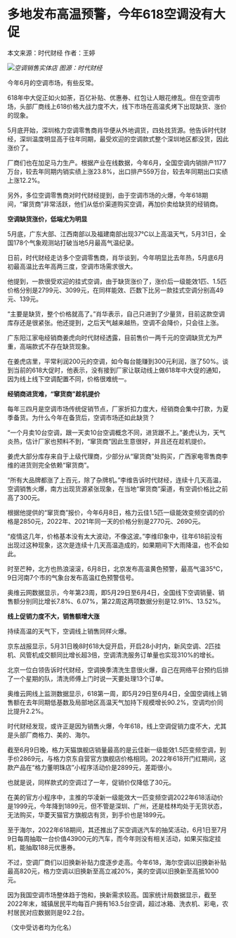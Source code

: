 

# 多地发布高温预警，今年618空调没有大促

本文来源：时代财经 作者：王婷

![](https://inews.gtimg.com/om_bt/O1woJ75UDtButT40cFIeo2qT2lr4dgEIPmyjyyJiypxMEAA/1000)_空调销售实体店
图源：时代财经_

今年6月的空调市场，有些反常。

618年中大促正如火如荼，百亿补贴、优惠券、红包让人眼花缭乱。但在空调市场，头部厂商线上618价格大战力度不大，线下市场在高温炙烤下出现缺货、涨价的现象。

5月底开始，深圳格力空调零售商肖华便从外地调货，四处找货源。他告诉时代财经，深圳温度明显高于往年同期，最受欢迎的空调款式整个深圳地区都没货，因此涨价了。

厂商们也在加足马力生产。根据产业在线数据，今年6月，全国空调内销排产1177万台，较去年同期内销实绩上涨23.8%，出口排产559万台，较去年同期出口实绩上涨12.2%。

另外，多位空调零售商对时代财经提到，由于空调市场的火爆，今年618期间，“窜货商”非常活跃，他们从低价渠道购买空调，再加价卖给缺货的经销商。

**空调缺货涨价，低端尤为明显**

5月底，广东大部、江西南部以及福建南部出现37℃以上高温天气，5月31日，全国178个气象观测站打破当地5月最高气温纪录。

日前，时代财经走访多个空调零售商，肖华谈到，今年明显比去年热，5月底6月初最高温比去年高两三度，空调市场需求很大。

他提到，一款很受欢迎的挂式空调，由于缺货涨价了，涨价后一级能效1匹、1.5匹价格分别是2799元、3099元，在同样能效、匹数下比另一款挂式空调分别高49元、139元。

“主要是缺货，整个价格就高了。”肖华表示，自己只进到了少量货，目前这款空调库存还是很紧张。他还提到，之后天气越来越热，空调不会降价，只会往上涨。

广东阳江家电经销商姜虎向时代财经透露，目前售价一两千元的空调缺货尤为严重，高端款式不存在缺货现象。

在姜虎店里，平常利润200元的空调，如今每台能赚到300元利润，涨了50%。谈到当前的618大促时，他表示，没有接到厂家让联动线上做618年中大促的通知，因为线上线下空调配置不同，价格很难统一。

**经销商进货难，“窜货商”趁机提价**

每年三四月是空调市场传统促销节点，厂家折扣力度大，经销商会集中打款，为夏季备货。为什么今年在备货后，空调市场还如此缺货？

“一个月卖10台空调，跟一天卖10台空调概念不同，进货跟不上。”姜虎认为，天气炎热，估计厂家也预料不到，“窜货商”因此生意很好，并且还在趁机提价。

姜虎大部分库存来自于上级代理商，少部分从“窜货商”处购买，广西家电零售商李维的进货则完全依赖“窜货商”。

“所有大品牌都涨了上百元，除了杂牌机。”李维告诉时代财经，连续十几天高温，空调销售火爆，南方出现货源紧张现象，在当地“窜货商”渠道，有空调价格比之前高了300元。

根据他提供的“窜货商”报价，今年6月8日，格力云佳1.5匹一级能效变频空调的价格是2850元，2022年、2021年同一天的价格分别是2770元、2690元。

“疫情这几年，价格基本没有太大波动，不像这波。”李维印象中，往年618前没有出现过这种现象，这次是连续十几天高温造成的，如果期间下大雨降温，也不会如此。

时至芒种，北方也热浪滚滚，6月8日，北京发布高温黄色预警，最高气温35℃，9日河南7个市的气象台发布高温红色预警信号。

奥维云网数据显示，今年第23周，即5月29日至6月4日，全国线下空调销量、销售额分别同比增长7.8%、6.07%，第22周这两项数据分别是12.91%、13.52%。

**线上促销力度不大，销售额增大涨**

持续高温的天气下，空调线上销售同样火爆。

京东战报显示，5月31日晚8时618大促开启，开启28小时内，新风空调、2匹挂机、风管机成交额同比增长超3倍，空调清洗服务订单量也实现310%的增长。

北京一位白领告诉时代财经，空调换季清洗生意很火爆，自己在网络平台预约后排了一个星期的队，清洗师傅上门时说一天要处理13个订单。

奥维云网线上监测数据显示，618第一周，即5月29日至6月4日，全国空调线上销售额在去年同期低基数及局部地区高温天气加持下规模增长90.2%，空调均价同比提升2.2%。

时代财经发现，或许正是因为销售火爆，今年618，线上空调促销力度不大，尤其是头部厂商格力、美的、海尔。

截至6月9日晚，格力天猫旗舰店销量最高的是云佳新一级能效1.5匹变频空调，到手价2869元，与格力京东自营官方旗舰店价格相同。2022年618开门红期间，这款产品在“格力董明珠店”小程序活动价是2899元，差距很小。

也就是说，同样款式的空调过了一年，促销价仅降低了30元。

在美的官方小程序中，主推的华凌新一级能效大一匹变频空调2022年618活动价是1999元，今年降到1899元，但不管是深圳、广州，还是桂林均处于无货状态，无法购买，华菱天猫官方旗舰店有货，到手价也是1899元。

至于海尔，2022年618期间，其还推出了买空调送汽车的抽奖活动，6月1日至7月9日每周抽取一台价值43900元的汽车，而今年则没有相关活动，如果买指定挂机，能抽取188元优惠券。

不过，空调厂商们以旧换新补贴力度逐步走高。今年618，海尔空调以旧换新补贴最高820元，格力空调以旧换新至高立减20%，美的空调以旧换新至高抵1000元。

因为我国空调市场整体趋于饱和，换新需求较高。国家统计局数据显示，截至2022年末，城镇居民平均每百户拥有163.5台空调，超过冰箱、洗衣机、彩电，农村居民对应数据则是92.2台。

（文中受访者均为化名）

